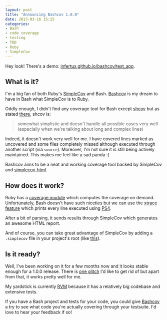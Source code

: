 ```yaml
---
layout: post
title: "Announcing Bashcov 1.0.0"
date: 2013-03-16 15:25
categories:
- Bash
- code coverage
- testing
- TDD
- Ruby
- SimpleCov
---
```


Hey look! There's a demo: [infertux.github.io/bashcov/test_app](https://infertux.github.io/bashcov/test_app).

## What is it?

I'm a big fan of both Ruby's [SimpleCov](https://github.com/colszowka/simplecov) and Bash.
[Bashcov](https://github.com/infertux/bashcov) is my dream to have in Bash what SimpleCov is to Ruby.

Oddly enough, I didn't find any coverage tool for Bash except [shcov](https://code.google.com/p/shcov/source/browse/trunk/scripts/shcov) but as stated [there](https://stackoverflow.com/questions/7188081/code-coverage-tools-for-validating-the-scripts), shcov is:

> somewhat simplistic and doesn't handle all possible cases very well (especially when we're talking about long and complex lines)

Indeed, it doesn't work very well for me.
I have covered lines marked as uncovered and some files completely missed although executed through another script (via `source`).
Moreover, I'm not sure it is still being actively maintained.
This makes me feel like a sad panda :(

Bashcov aims to be a neat and working coverage tool backed by SimpleCov and [simplecov-html](https://github.com/colszowka/simplecov-html).

## How does it work?

Ruby has a [coverage module](https://www.ruby-doc.org/stdlib-1.9.3/libdoc/coverage/rdoc/Coverage.html) which computes the coverage on demand.
Unfortunately, Bash doesn't have such niceties but we can use the [xtrace feature](https://www.gnu.org/software/bash/manual/bashref.html#index-BASH_005fXTRACEFD) which prints every line executed using [PS4](https://www.gnu.org/software/bash/manual/bashref.html#index-PS4).

After a bit of parsing, it sends results through SimpleCov which generates an awesome HTML report.

And of course, you can take great advantage of SimpleCov by adding a `.simplecov` file in your project's root (like [this](https://github.com/infertux/bashcov/blob/master/spec/test_app/.simplecov)).

## Is it ready?

Well, I've been working on it for a few months now and it looks stable enough for a 1.0.0 release.
There is [one glitch](https://github.com/infertux/bashcov/issues/2) I'd like to get rid of but apart from that, it works pretty well for me.

My yardstick is currently [RVM](https://github.com/wayneeseguin/rvm) because it has a relatively big codebase and extensive tests.

If you have a Bash project and tests for your code, you could give [Bashcov](https://rubygems.org/gems/bashcov) a try to see what code you're actually covering through your testsuite. I'd love to hear your feedback if so!

